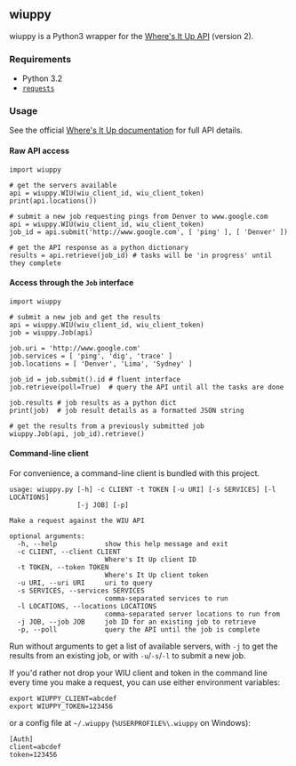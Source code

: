 ## wiuppy
wiuppy is a Python3 wrapper for the
[Where's It Up API](https://api.wheresitup.com) (version 2).

### Requirements

- Python 3.2
- [`requests`](http://docs.python-requests.org/)

### Usage

See the official [Where's It Up documentation](https://api.wheresitup.com/docs/v2)
for full API details.

#### Raw API access

```{python}
import wiuppy

# get the servers available
api = wiuppy.WIU(wiu_client_id, wiu_client_token)
print(api.locations())

# submit a new job requesting pings from Denver to www.google.com
api = wiuppy.WIU(wiu_client_id, wiu_client_token)
job_id = api.submit('http://www.google.com', [ 'ping' ], [ 'Denver' ])

# get the API response as a python dictionary
results = api.retrieve(job_id) # tasks will be 'in progress' until they complete
```

#### Access through the `Job` interface

```{python}
import wiuppy

# submit a new job and get the results
api = wiuppy.WIU(wiu_client_id, wiu_client_token)
job = wiuppy.Job(api)

job.uri = 'http://www.google.com'
job.services = [ 'ping', 'dig', 'trace' ]
job.locations = [ 'Denver', 'Lima', 'Sydney' ]

job_id = job.submit().id # fluent interface
job.retrieve(poll=True)  # query the API until all the tasks are done

job.results # job results as a python dict
print(job)  # job result details as a formatted JSON string

# get the results from a previously submitted job
wiuppy.Job(api, job_id).retrieve()
```

#### Command-line client

For convenience, a command-line client is bundled with this project.

```
usage: wiuppy.py [-h] -c CLIENT -t TOKEN [-u URI] [-s SERVICES] [-l LOCATIONS]
                 [-j JOB] [-p]

Make a request against the WIU API

optional arguments:
  -h, --help            show this help message and exit
  -c CLIENT, --client CLIENT
                        Where's It Up client ID
  -t TOKEN, --token TOKEN
                        Where's It Up client token
  -u URI, --uri URI     uri to query
  -s SERVICES, --services SERVICES
                        comma-separated services to run
  -l LOCATIONS, --locations LOCATIONS
                        comma-separated server locations to run from
  -j JOB, --job JOB     job ID for an existing job to retrieve
  -p, --poll            query the API until the job is complete
```
Run without arguments to get a list of available servers, with `-j` to get the
results from an existing job, or with `-u`/`-s`/`-l` to submit a new job.

If you'd rather not drop your WIU client and token in the command line every
time you make a request, you can use either environment variables:
```{sh}
export WIUPPY_CLIENT=abcdef
export WIUPPY_TOKEN=123456
```
or a config file at `~/.wiuppy` (`%USERPROFILE%\.wiuppy` on Windows):
```{ini}
[Auth]
client=abcdef
token=123456
```
